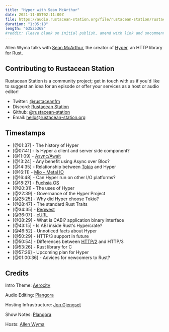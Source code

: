 ```yaml
---
title: "Hyper with Sean McArthur"
date: 2021-11-05T02:11:00Z
file: https://audio.rustacean-station.org/file/rustacean-station/rustacean-station-e044-sean-mcarthur.mp3
duration: "1:05:18"
length: "63525368"
#reddit: (leave blank on initial publish, amend with link and uncomment this line after Reddit thread has been posted)
---
```

Allen Wyma talks with [Sean McArthur](https://twitter.com/seanmonstar), the creator of [Hyper](https://github.com/hyperium/hyper), an HTTP library for Rust.


## Contributing to Rustacean Station

Rustacean Station is a community project; get in touch with us if you'd like to suggest an idea for an episode or offer your services as a host or audio editor!

- Twitter: [@rustaceanfm](https://twitter.com/rustaceanfm)
- Discord: [Rustacean Station](https://discord.gg/cHc3Gyc)
- Github: [@rustacean-station](https://github.com/rustacean-station/)
- Email: [hello@rustacean-station.org](mailto:hello@rustacean-station.org)

## Timestamps 
- [@01:37] - The history of Hyper
- [@07:41] - Is Hyper a client and server side component?
- [@11:09] - [Async/Await](https://rust-lang.github.io/async-book/03_async_await/01_chapter.html)
- [@13:24] - Any benefit using Async over Bloc?
- [@14:35] - Relationship between [Tokio](https://github.com/tokio-rs/tokio) and Hyper
- [@16:11] - [Mio – Metal IO](https://github.com/tokio-rs/mio)
- [@16:48] - Can Hyper run on other I/O platforms?
- [@18:27] - [Fuchsia OS](https://fuchsia.dev/)
- [@20:31] - The uses of Hyper 
- [@22:39] - Governance of the Hyper Project
- [@25:25] - Why did Hyper choose Tokio?
- [@28:47] - The standard Rust Traits
- [@34:35] - [Reqwest](https://github.com/seanmonstar/reqwest)
- [@36:07] - [cURL](https://curl.se/)
- [@38:29] - What is CABI? application binary interface
- [@43:15] - Is ABI inside Rust's Hypercrate?
- [@46:52] - Unnoticed facts about Hyper
- [@50:29] - HTTP/3 support in future
- [@50:54] - Differences between [HTTP/2](https://http2.github.io/) and HTTP/3
- [@53:26] - Rust library for C
- [@57:26] - Upcoming plan for Hyper
- [@01:00:36] - Advices for newcomers to Rust?

## Credits
Intro Theme: [Aerocity](https://twitter.com/AerocityMusic)

Audio Editing: [Plangora](https://twitter.com/plangora)

Hosting Infrastructure: [Jon Gjengset](https://twitter.com/jonhoo/)

Show Notes: [Plangora](https://twitter.com/plangora)

Hosts: [Allen Wyma](https://twitter.com/allenwyma)